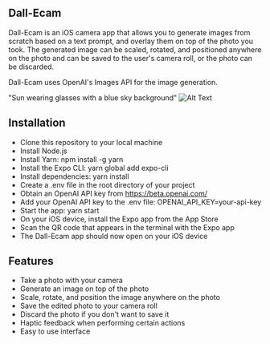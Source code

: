 ## Dall-Ecam

Dall-Ecam is an iOS camera app that allows you to generate images from scratch based on a text prompt, and overlay them on top of the photo you took. The generated image can be scaled, rotated, and positioned anywhere on the photo and can be saved to the user's camera roll, or the photo can be discarded.

Dall-Ecam uses OpenAI's Images API for the image generation.

"Sun wearing glasses with a blue sky background"
![Alt Text](https://media.giphy.com/media/1mrT5SWeVXSkbXjMty/giphy.gif)

## Installation

- Clone this repository to your local machine
- Install Node.js
- Install Yarn: npm install -g yarn
- Install the Expo CLI: yarn global add expo-cli
- Install dependencies: yarn install
- Create a .env file in the root directory of your project
- Obtain an OpenAI API key from https://beta.openai.com/
- Add your OpenAI API key to the .env file: OPENAI_API_KEY=your-api-key
- Start the app: yarn start
- On your iOS device, install the Expo app from the App Store
- Scan the QR code that appears in the terminal with the Expo app
- The Dall-Ecam app should now open on your iOS device

## Features

- Take a photo with your camera
- Generate an image on top of the photo
- Scale, rotate, and position the image anywhere on the photo
- Save the edited photo to your camera roll
- Discard the photo if you don't want to save it
- Haptic feedback when performing certain actions
- Easy to use interface
